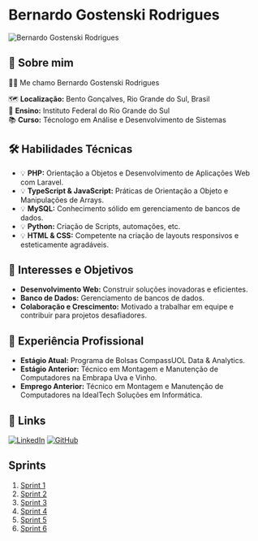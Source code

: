 # Bernardo Gostenski Rodrigues
<img src="https://instagram.fpoa1-1.fna.fbcdn.net/v/t51.2885-19/269694572_116462690878791_1820120605537896878_n.jpg?_nc_ht=instagram.fpoa1-1.fna.fbcdn.net&_nc_cat=103&_nc_ohc=EPp6Khm_f80Q7kNvgFrp7bV&_nc_gid=426a868f8ac54790b9ee82b37862f4ce&edm=ALGbJPMBAAAA&ccb=7-5&oh=00_AYCr916TPQAOJ8EEEjV6ebkn2cCQzipIbSGXbxLl_hNq2g&oe=66F8D7A2&_nc_sid=7d3ac5" alt="Bernardo Gostenski Rodrigues">

## 🚀 Sobre mim
👨‍🎓 Me chamo Bernardo Gostenski Rodrigues

🗺️ **Localização:** Bento Gonçalves, Rio Grande do Sul, Brasil  
🏫 **Ensino:** Instituto Federal do Rio Grande do Sul  
📚 **Curso:** Técnologo em Análise e Desenvolvimento de Sistemas

## 🛠 Habilidades Técnicas
- 💡 **PHP:** Orientação a Objetos e Desenvolvimento de Aplicações Web com Laravel.
- 💡 **TypeScript & JavaScript:** Práticas de Orientação a Objeto e Manipulações de Arrays.
- 💡 **MySQL:** Conhecimento sólido em gerenciamento de bancos de dados.
- 💡 **Python:** Criação de Scripts, automações, etc.
- 💡 **HTML & CSS:** Competente na criação de layouts responsivos e esteticamente agradáveis.

## 🌟 Interesses e Objetivos
- **Desenvolvimento Web:** Construir soluções inovadoras e eficientes.
- **Banco de Dados:** Gerenciamento de bancos de dados.
- **Colaboração e Crescimento:** Motivado a trabalhar em equipe e contribuir para projetos desafiadores.

## 💼 Experiência Profissional
- **Estágio Atual:** Programa de Bolsas CompassUOL Data & Analytics.
- **Estágio Anterior:** Técnico em Montagem e Manutenção de Computadores na Embrapa Uva e Vinho.
- **Emprego Anterior:** Técnico em Montagem e Manutenção de Computadores na IdealTech Soluções em Informática.

## 🔗 Links
[![LinkedIn](https://img.shields.io/badge/linkedin-0A66C2?style=for-the-badge&logo=linkedin&logoColor=white)](https://www.linkedin.com/in/benardo-gostenski-rodrigues-1a3948258/)
[![GitHub](https://img.shields.io/badge/my_portfolio-000?style=for-the-badge&logo=ko-fi&logoColor=white)](https://github.com/RodriguesBernardo)

## Sprints
1. [Sprint 1](sprint01/README.md)
2. [Sprint 2](sprint02/README.md)
3. [Sprint 3](sprint03/README.md)
4. [Sprint 4](sprint04/README.md)
5. [Sprint 5](sprint05/README.md)
5. [Sprint 6](sprint06/README.md)
